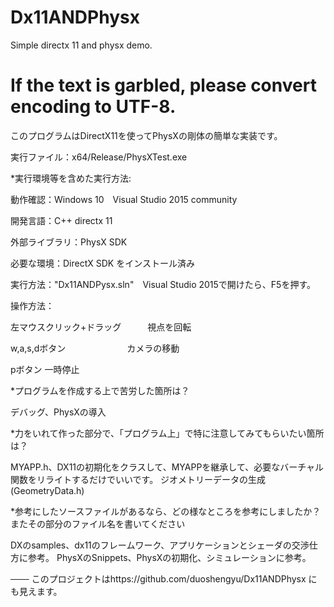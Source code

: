 # Dx11ANDPhysx
Simple directx 11 and physx demo.
# If the text is garbled, please convert encoding to UTF-8.
このプログラムはDirectX11を使ってPhysXの剛体の簡単な実装です。

実行ファイル：x64/Release/PhysXTest.exe

*実行環境等を含めた実行方法:

動作確認：Windows 10　Visual Studio 2015 community

開発言語：C++  directx 11 

外部ライブラリ：PhysX SDK

必要な環境：DirectX SDK をインストール済み

実行方法："Dx11ANDPysx.sln"　Visual Studio 2015で開けたら、F5を押す。

操作方法：

左マウスクリック+ドラッグ　　　視点を回転

w,a,s,dボタン　　　　　　　カメラの移動　　　　　　　　　　

pボタン                   一時停止                

*プログラムを作成する上で苦労した箇所は？

デバッグ、PhysXの導入

*力をいれて作った部分で、「プログラム上」で特に注意してみてもらいたい箇所は？

MYAPP.h、DX11の初期化をクラスして、MYAPPを継承して、必要なバーチャル関数をリライトするだけでいいです。
ジオメトリーデータの生成(GeometryData.h)

*参考にしたソースファイルがあるなら、どの様なところを参考にしましたか？またその部分のファイル名を書いてください

DXのsamples、dx11のフレームワーク、アプリケーションとシェーダの交渉仕方に参考。
PhysXのSnippets、PhysXの初期化、シミュレーションに参考。

───
このプロジェクトはhttps://github.com/duoshengyu/Dx11ANDPhysx にも見えます。
